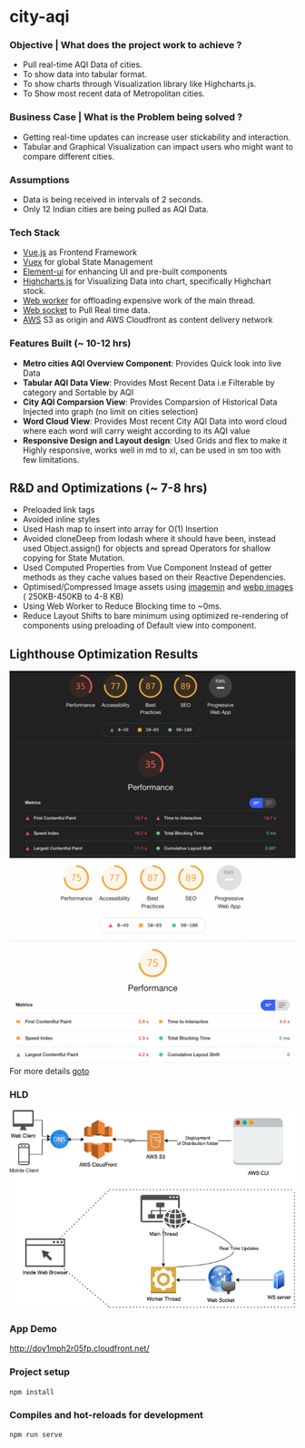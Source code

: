 # city-aqi

### Objective | What does the project work to achieve ?
- Pull real-time AQI Data of cities.
- To show data into tabular format.
- To show charts through Visualization library like Highcharts.js.
- To Show most recent data of Metropolitan cities.


### Business Case | What is the Problem being solved ?
- Getting real-time updates can increase user stickability and interaction.
- Tabular and Graphical Visualization can impact users who might want to compare different cities.

### Assumptions
- Data is being received in intervals of 2 seconds.
- Only 12 Indian cities are being pulled as AQI Data.


### Tech Stack
- [Vue.js](https://vuejs.org/) as Frontend Framework
- [Vuex](https://vuex.vuejs.org/) for global State Management
- [Element-ui](https://element.eleme.io/#/en-US) for enhancing UI and pre-built components
- [Highcharts.js](https://www.highcharts.com/) for Visualizing Data into chart, specifically Highchart stock.
- [Web worker](https://developer.mozilla.org/en-US/docs/Web/API/Web_Workers_API/Using_web_workers) for offloading expensive work of the main thread.
- [Web socket](https://developer.mozilla.org/en-US/docs/Web/API/WebSockets_API) to Pull Real time data.
- [AWS](https://aws.amazon.com/) S3 as origin and AWS Cloudfront as content delivery network


### Features Built (~ 10-12 hrs)
- **Metro cities AQI Overview Component**: Provides Quick look into live Data
- **Tabular AQI Data View**: Provides Most Recent Data i.e Filterable by category and Sortable by AQI
- **City AQI Comparsion View**: Provides Comparsion of Historical Data Injected into graph (no limit on cities selection)
- **Word Cloud View**: Provides Most recent City AQI Data into word cloud where each word will carry weight according to its AQI value
- **Responsive Design and Layout design**: Used Grids and flex to make it Highly responsive, works well in md to xl, can be used in sm too with few limitations.

## R&D and Optimizations (~ 7-8 hrs)
- Preloaded link tags
- Avoided inline styles
- Used Hash map to insert into array for O(1) Insertion
- Avoided cloneDeep from lodash where it should have been, instead used Object.assign() for objects and 
  spread Operators for shallow copying for State Mutation.
- Used Computed Properties from Vue Component Instead of getter methods as they cache values based on their Reactive Dependencies.
- Optimised/̧Compressed Image assets using [imagemin](https://www.npmjs.com/package/imagemin) and [webp images](https://developers.google.com/speed/webp/docs/using) ( 250KB-450KB to 4-8 KB)
- Using Web Worker to Reduce Blocking time to ~0ms.
- Reduce Layout Shifts to bare minimum using optimized re-rendering of components using preloading of Default view into component.

## Lighthouse Optimization Results
![Result 1](/public/img/lighthouse-result-1.png)
![Result 2](/public/img/lighthouse-result-2.png)
For more details [goto](https://tinyurl.com/optimzation) 

### HLD
![High Level Design](/public/img/city-aqi.png)

### App Demo
http://doy1mph2r05fp.cloudfront.net/


### Project setup
```
npm install
```

### Compiles and hot-reloads for development
```
npm run serve
```

